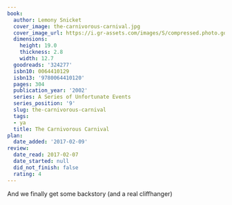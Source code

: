 ```yaml
---
book:
  author: Lemony Snicket
  cover_image: the-carnivorous-carnival.jpg
  cover_image_url: https://i.gr-assets.com/images/S/compressed.photo.goodreads.com/books/1518209848l/324277._SX98_.jpg
  dimensions:
    height: 19.0
    thickness: 2.8
    width: 12.7
  goodreads: '324277'
  isbn10: 0064410129
  isbn13: '9780064410120'
  pages: 304
  publication_year: '2002'
  series: A Series of Unfortunate Events
  series_position: '9'
  slug: the-carnivorous-carnival
  tags:
  - ya
  title: The Carnivorous Carnival
plan:
  date_added: '2017-02-09'
review:
  date_read: 2017-02-07
  date_started: null
  did_not_finish: false
  rating: 4
---
```


And we finally get some backstory (and a real cliffhanger)
